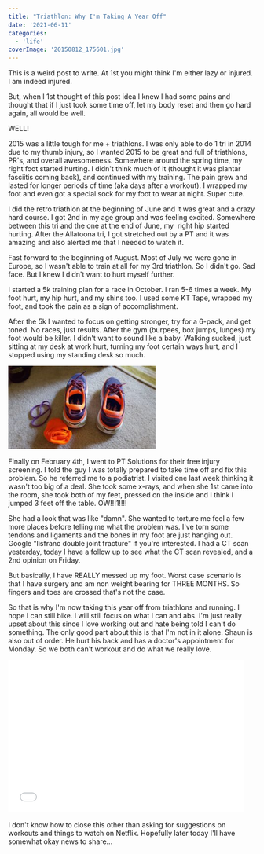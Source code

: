 ```yaml
---
title: "Triathlon: Why I'm Taking A Year Off"
date: '2021-06-11'
categories:
  - 'life'
coverImage: '20150812_175601.jpg'
---
```


This is a weird post to write. At 1st you might think I'm either lazy or injured. I am indeed injured.

But, when I 1st thought of this post idea I knew I had some pains and thought that if I just took some time off, let my body reset and then go hard again, all would be well.

WELL!

2015 was a little tough for me + triathlons. I was only able to do 1 tri in 2014 due to my thumb injury, so I wanted 2015 to be great and full of triathlons, PR's, and overall awesomeness. Somewhere around the spring time, my right foot started hurting. I didn't think much of it (thought it was plantar fasciitis coming back), and continued with my training. The pain grew and lasted for longer periods of time (aka days after a workout). I wrapped my foot and even got a special sock for my foot to wear at night. Super cute.

I did the retro triathlon at the beginning of June and it was great and a crazy hard course. I got 2nd in my age group and was feeling excited. Somewhere between this tri and the one at the end of June, my  right hip started hurting. After the Allatoona tri, I got stretched out by a PT and it was amazing and also alerted me that I needed to watch it.

Fast forward to the beginning of August. Most of July we were gone in Europe, so I wasn't able to train at all for my 3rd triathlon. So I didn't go. Sad face. But I knew I didn't want to hurt myself further.

I started a 5k training plan for a race in October. I ran 5-6 times a week. My foot hurt, my hip hurt, and my shins too. I used some KT Tape, wrapped my foot, and took the pain as a sign of accomplishment.

After the 5k I wanted to focus on getting stronger, try for a 6-pack, and get toned. No races, just results. After the gym (burpees, box jumps, lunges) my foot would be killer. I didn't want to sound like a baby. Walking sucked, just sitting at my desk at work hurt, turning my foot certain ways hurt, and I stopped using my standing desk so much.

[![](images/20150812_175601-300x169.jpg)](https://blog.kaleighscruggs.com/wp-content/uploads/2016/02/20150812_175601.jpg)

Finally on February 4th, I went to PT Solutions for their free injury screening. I told the guy I was totally prepared to take time off and fix this problem. So he referred me to a podiatrist. I visited one last week thinking it wasn't too big of a deal. She took some x-rays, and when she 1st came into the room, she took both of my feet, pressed on the inside and I think I jumped 3 feet off the table. OW!!!1!!!!

She had a look that was like "damn". She wanted to torture me feel a few more places before telling me what the problem was. I've torn some tendons and ligaments and the bones in my foot are just hanging out. Google "lisfranc double joint fracture" if you're interested. I had a CT scan yesterday, today I have a follow up to see what the CT scan revealed, and a 2nd opinion on Friday.

But basically, I have REALLY messed up my foot. Worst case scenario is that I have surgery and am non weight bearing for THREE MONTHS. So fingers and toes are crossed that's not the case.

So that is why I'm now taking this year off from triathlons and running. I hope I can still bike. I will still focus on what I can and abs. I'm just really upset about this since I love working out and hate being told I can't do something. The only good part about this is that I'm not in it alone. Shaun is also out of order. He hurt his back and has a doctor's appointment for Monday. So we both can't workout and do what we really love.

<iframe allowfullscreen frameborder="0" height="310" src="//giphy.com/embed/Vl1cAmkOrlB2E" width="480"></iframe>

I don't know how to close this other than asking for suggestions on workouts and things to watch on Netflix. Hopefully later today I'll have somewhat okay news to share...
